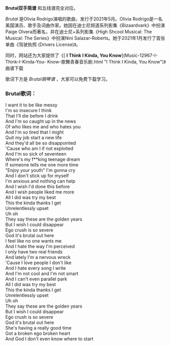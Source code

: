 

**Brutal双手简谱** 和五线谱完全对应。

_Brutal_ 是Olivia Rodrigo演唱的歌曲，发行于2021年5月。Olivia
Rodrigo是一名美国演员、歌手及词曲作家。她因在迪士尼频道系列影集《Bizaardvark》中扮演Paige
Olvera而著名，并在迪士尼+系列影集《High Shcool Musical: The Musical: The Series》中扮演Nini
Salazar-Roberts。她于2021年1月发行了首张单曲《驾驶执照 (Drivers License)》。

同时，网站还为大家提供了《[ **I Think I Kinda, You Know**](Music-12967-I-Think-I-Kinda-You-
Know-歌舞青春音乐剧.html "I Think I Kinda, You Know")》曲谱下载

歌词下方是 _Brutal钢琴谱_ ，大家可以免费下载学习。

### Brutal歌词：

I want it to be like messy  
I'm so insecure I think  
That I'll die before I drink  
And I'm so caught up in the news  
Of who likes me and who hates you  
And I'm so tired that I might  
Quit my job start a new life  
And they'd all be so disappointed  
'Cause who am I if not exploited  
And I'm so sick of seventeen  
Where's my f**king teenage dream  
If someone tells me one more time  
"Enjoy your youth" I'm gonna cry  
And I don't stick up for myself  
I'm anxious and nothing can help  
And I wish I'd done this before  
And I wish people liked me more  
All I did was try my best  
This the kinda thanks I get  
Unrelentlessly upset  
Uh oh  
They say these are the golden years  
But I wish I could disappear  
Ego crush is so severe  
God it's brutal out here  
I feel like no one wants me  
And I hate the way I'm perceived  
I only have two real friends  
And lately I'm a nervous wreck  
'Cause I love people I don't like  
And I hate every song I write  
And I'm not cool and I'm not smart  
And I can't even parallel park  
All I did was try my best  
This the kinda thanks I get  
Unrelentlessly upset  
Uh oh  
They say these are the golden years  
But I wish I could disappear  
Ego crush is so severe  
God it's brutal out here  
She's having a really good time  
Got a broken ego broken heart  
And God I don't even know where to start

